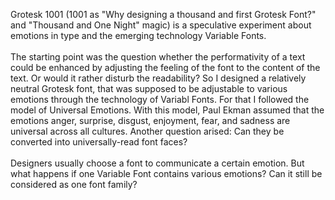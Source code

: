 Grotesk 1001 (1001 as "Why designing a thousand and first Grotesk Font?" and "Thousand and One Night" magic) is a speculative experiment about emotions in type and the emerging technology Variable Fonts.
				<br><br>The starting point was the question whether the performativity of a text could be enhanced by adjusting the feeling of the font to the content of the text. Or would it rather disturb the readability?
				So I designed a relatively neutral Grotesk font, that was supposed to be adjustable to various emotions through the technology of Variabl Fonts.
				For that I followed the model of Universal Emotions. With this model, Paul Ekman assumed that the emotions anger, surprise, disgust, enjoyment, fear, and sadness are universal across all cultures. Another question arised: Can they be converted into universally-read font faces?
				<br><br>Designers usually choose a font to communicate a certain emotion. But what happens if one Variable Font contains various emotions? Can it still be considered as one font family?
				
